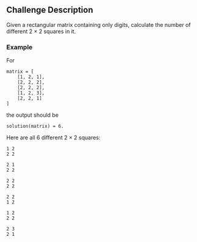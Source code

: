 ## Challenge Description

Given a rectangular matrix containing only digits, calculate the number of different 2 × 2 squares in it.

### Example

For

```
matrix = [
    [1, 2, 1],
    [2, 2, 2],
    [2, 2, 2],
    [1, 2, 3],
    [2, 2, 1]
]
```
the output should be
```
solution(matrix) = 6.
```

Here are all 6 different 2 × 2 squares:

```
1 2
2 2
```
```
2 1
2 2
```
```
2 2
2 2
```
```
2 2
1 2
```
```
1 2
2 2
```
```
2 3
2 1
```